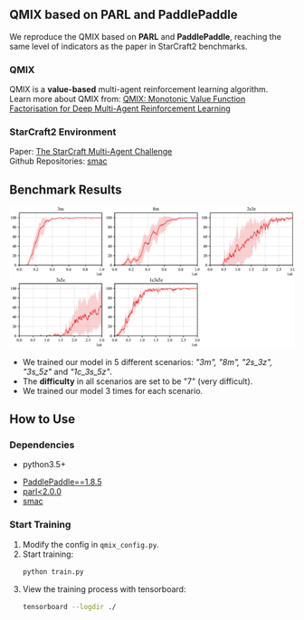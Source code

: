 ## QMIX based on PARL and PaddlePaddle
We reproduce the QMIX based on **PARL** and **PaddlePaddle**, reaching the same level of indicators as the paper in StarCraft2 benchmarks.
### QMIX
QMIX is a **value-based** multi-agent reinforcement learning algorithm.  
Learn more about QMIX from: [QMIX: Monotonic Value Function Factorisation for Deep Multi-Agent Reinforcement Learning](https://arxiv.org/abs/1803.11485)
### StarCraft2 Environment
Paper: [The StarCraft Multi-Agent Challenge](https://arxiv.org/pdf/1902.04043)  
Github Repositories: [smac](https://github.com/oxwhirl/smac)  
## Benchmark Results
<img src="images/paddle-qmix-result.png" width = "1200"  alt="Performance" />  

- We trained our model in 5 different scenarios: *"3m", "8m", "2s_3z", "3s_5z"* and *"1c_3s_5z"*.
- The **difficulty** in all scenarios are set to be "7" (very difficult).  
- We trained our model 3 times for each scenario.

## How to Use
### Dependencies
+ python3.5+
- [PaddlePaddle==1.8.5](https://github.com/PaddlePaddle/Paddle)
- [parl<2.0.0](https://github.com/PaddlePaddle/PARL)
- [smac](https://github.com/oxwhirl/smac)

### Start Training
1. Modify the config in `qmix_config.py`.
2. Start training:
    ```bash
    python train.py
    ```
3. View the training process with tensorboard:
    ```bash
    tensorboard --logdir ./
    ```
